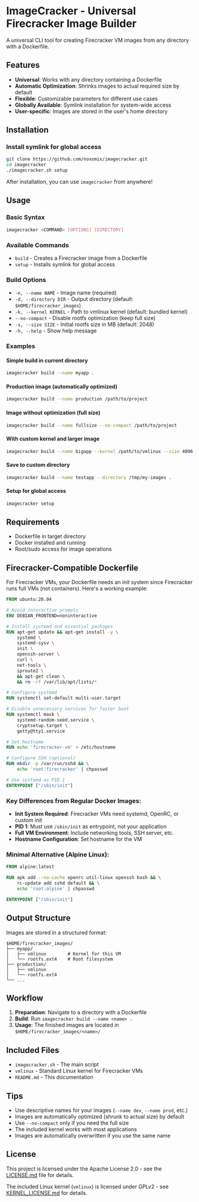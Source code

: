 # ImageCracker - Universal Firecracker Image Builder

A universal CLI tool for creating Firecracker VM images from any directory with a Dockerfile.

## Features

- **Universal**: Works with any directory containing a Dockerfile
- **Automatic Optimization**: Shrinks images to actual required size by default
- **Flexible**: Customizable parameters for different use cases
- **Globally Available**: Symlink installation for system-wide access
- **User-specific**: Images are stored in the user's home directory

## Installation

### Install symlink for global access
```bash
git clone https://github.com/noxomix/imagecracker.git
cd imagecracker
./imagecracker.sh setup
```

After installation, you can use `imagecracker` from anywhere!

## Usage

### Basic Syntax
```bash
imagecracker <COMMAND> [OPTIONS] [DIRECTORY]
```

### Available Commands
- `build` - Creates a Firecracker image from a Dockerfile
- `setup` - Installs symlink for global access

### Build Options
- `-n, --name NAME` - Image name (required)
- `-d, --directory DIR` - Output directory (default: `$HOME/firecracker_images`)
- `-k, --kernel KERNEL` - Path to vmlinux kernel (default: bundled kernel)
- `--no-compact` - Disable rootfs optimization (keep full size)
- `-s, --size SIZE` - Initial rootfs size in MB (default: 2048)
- `-h, --help` - Show help message

### Examples

#### Simple build in current directory
```bash
imagecracker build --name myapp .
```

#### Production image (automatically optimized)
```bash
imagecracker build --name production /path/to/project
```

#### Image without optimization (full size)
```bash
imagecracker build --name fullsize --no-compact /path/to/project
```

#### With custom kernel and larger image
```bash
imagecracker build --name bigapp --kernel /path/to/vmlinux --size 4096 .
```

#### Save to custom directory
```bash
imagecracker build --name testapp --directory /tmp/my-images .
```

#### Setup for global access
```bash
imagecracker setup
```

## Requirements

- Dockerfile in target directory
- Docker installed and running
- Root/sudo access for image operations

## Firecracker-Compatible Dockerfile

For Firecracker VMs, your Dockerfile needs an init system since Firecracker runs full VMs (not containers). Here's a working example:

```dockerfile
FROM ubuntu:20.04

# Avoid interactive prompts
ENV DEBIAN_FRONTEND=noninteractive

# Install systemd and essential packages
RUN apt-get update && apt-get install -y \
    systemd \
    systemd-sysv \
    init \
    openssh-server \
    curl \
    net-tools \
    iproute2 \
    && apt-get clean \
    && rm -rf /var/lib/apt/lists/*

# Configure systemd
RUN systemctl set-default multi-user.target

# Disable unnecessary services for faster boot
RUN systemctl mask \
    systemd-random-seed.service \
    cryptsetup.target \
    getty@tty1.service

# Set hostname
RUN echo 'firecracker-vm' > /etc/hostname

# Configure SSH (optional)
RUN mkdir -p /var/run/sshd && \
    echo 'root:firecracker' | chpasswd

# Use systemd as PID 1
ENTRYPOINT ["/sbin/init"]
```

### Key Differences from Regular Docker Images:
- **Init System Required**: Firecracker VMs need systemd, OpenRC, or custom init
- **PID 1**: Must use `/sbin/init` as entrypoint, not your application
- **Full VM Environment**: Include networking tools, SSH server, etc.
- **Hostname Configuration**: Set hostname for the VM

### Minimal Alternative (Alpine Linux):
```dockerfile
FROM alpine:latest

RUN apk add --no-cache openrc util-linux openssh bash && \
    rc-update add sshd default && \
    echo 'root:alpine' | chpasswd

ENTRYPOINT ["/sbin/init"]
```

## Output Structure

Images are stored in a structured format:

```
$HOME/firecracker_images/
├── myapp/
│   ├── vmlinux        # Kernel for this VM
│   └── rootfs.ext4    # Root filesystem
├── production/
│   ├── vmlinux
│   └── rootfs.ext4
└── ...
```

## Workflow

1. **Preparation**: Navigate to a directory with a Dockerfile
2. **Build**: Run `imagecracker build --name <name> .`
3. **Usage**: The finished images are located in `$HOME/firecracker_images/<name>/`

## Included Files

- `imagecracker.sh` - The main script
- `vmlinux` - Standard Linux kernel for Firecracker VMs
- `README.md` - This documentation

## Tips

- Use descriptive names for your images (`--name dev`, `--name prod`, etc.)
- Images are automatically optimized (shrunk to actual size) by default
- Use `--no-compact` only if you need the full size
- The included kernel works with most applications
- Images are automatically overwritten if you use the same name

## License

This project is licensed under the Apache License 2.0 - see the [LICENSE.md](LICENSE.md) file for details.

The included Linux kernel (`vmlinux`) is licensed under GPLv2 - see [KERNEL_LICENSE.md](KERNEL_LICENSE.md) for details.